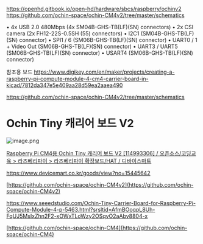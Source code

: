 

https://openhd.gitbook.io/open-hd/hardware/sbcs/raspberry/ochinv2
https://github.com/ochin-space/ochin-CM4v2/tree/master/schematics

• 4x USB 2.0 480Mbps (4x SM04B-GHS-TB(LF)(SN) connectors)
• 2x CSI camera (2x FH12-22S-0.5SH (55) connectors)
• I2C1 (SM04B-GHS-TB(LF)(SN) connector)
• SPI1 / 6 (SM06B-GHS-TB(LF)(SN) connector)
• UART0 / 1 + Video Out (SM06B-GHS-TB(LF)(SN) connector)
• UART3 / UART5 (SM06B-GHS-TB(LF)(SN) connector)
• USART4 (SM06B-GHS-TB(LF)(SN) connector)


참조용 보드
https://www.digikey.com/en/maker/projects/creating-a-raspberry-pi-compute-module-4-cm4-carrier-board-in-kicad/7812da347e5e409aa28d59ea2aaea490

https://github.com/ochin-space/ochin-CM4v2/tree/master/schematics

# Ochin Tiny 캐리어 보드 V2

![image.png](image.png)

[Raspberry Pi CM4용 Ochin Tiny 캐리어 보드 V2 [114993306] / 오픈소스/코딩교육 > 라즈베리파이 > 라즈베리파이 확장보드/HAT / 디바이스마트](https://www.devicemart.co.kr/goods/view?no=15445642)

https://www.devicemart.co.kr/goods/view?no=15445642

[https://github.com/ochin-space/ochin-CM4v2](https://github.com/ochin-space/ochin-CM4v2)

https://www.seeedstudio.com/Ochin-Tiny-Carrier-Board-for-Raspberry-Pi-Compute-Module-4-p-5463.html?srsltid=AfmBOoqpL8Uh-FqUJ5MsIxZhn2F2-xOWxTLoWzy2OSqvO2aAbv8804-x

[https://github.com/ochin-space/ochin-CM4](https://github.com/ochin-space/ochin-CM4)


